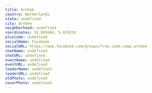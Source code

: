 ```yaml
---
title: Arnhem
country: Netherlands
state: undefined
city: Arnhem
neighborhood: undefined
coordinates: 52.005664, 5.876235
plusCode: undefined
socialName: Facebook
socialURL: https://www.facebook.com/groups/free.code.camp.arnhem
chatName: undefined
chatURL: undefined
eventName: undefined
eventURL: undefined
leaderName: undefined
leaderURL: undefined
oldPhoto: undefined
coverPhoto: undefined
---
```

